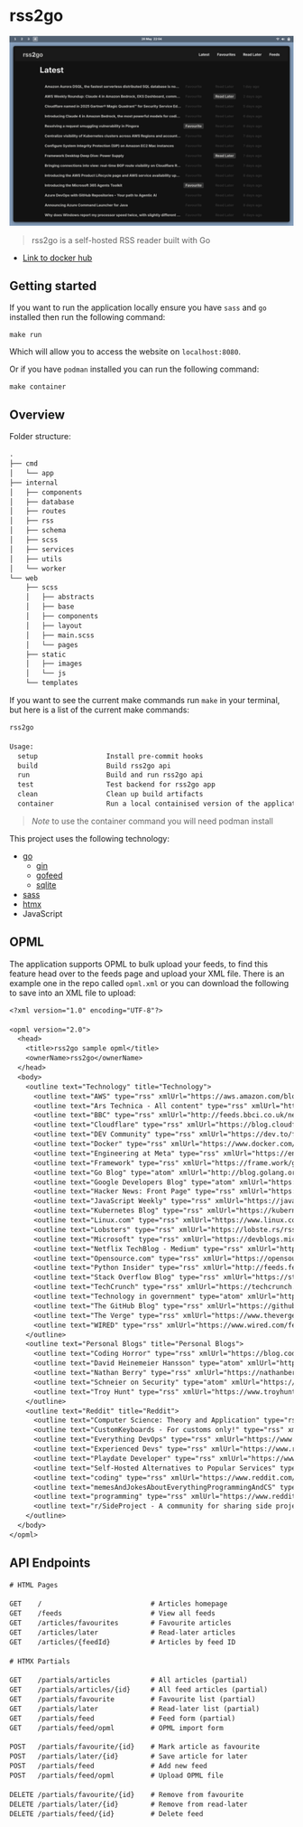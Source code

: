 # rss2go

![rss2go](./assets/rss2go.png)

> rss2go is a self-hosted RSS reader built with Go

- [Link to docker hub](https://hub.docker.com/repository/docker/nathanberry97/rss2go/general)

## Getting started

If you want to run the application locally ensure you have `sass` and `go`
installed then run the following command:

```
make run
```

Which will allow you to access the website on `localhost:8080`.

Or if you have `podman` installed you can run the following command:

```
make container
```

## Overview

Folder structure:

```txt
.
├── cmd
│   └── app
├── internal
│   ├── components
│   ├── database
│   ├── routes
│   ├── rss
│   ├── schema
│   ├── scss
│   ├── services
│   ├── utils
│   └── worker
└── web
    ├── scss
    │   ├── abstracts
    │   ├── base
    │   ├── components
    │   ├── layout
    │   ├── main.scss
    │   └── pages
    ├── static
    │   ├── images
    │   └── js
    └── templates
```

If you want to see the current make commands run `make` in your terminal, but
here is a list of the current make commands:

```txt
rss2go

Usage:
  setup                 Install pre-commit hooks
  build                 Build rss2go api
  run                   Build and run rss2go api
  test                  Test backend for rss2go app
  clean                 Clean up build artifacts
  container             Run a local containised version of the application
```

> *Note* to use the container command you will need podman install

This project uses the following technology:

- [go](https://go.dev/)
  - [gin](https://github.com/gin-gonic/gin)
  - [gofeed](https://github.com/mmcdole/gofeed)
  - [sqlite](https://pkg.go.dev/modernc.org/sqlite)
- [sass](https://sass-lang.com/)
- [htmx](https://htmx.org/)
- JavaScript

## OPML

The application supports OPML to bulk upload your feeds, to find this feature
head over to the feeds page and upload your XML file.
There is an example one in the repo called `opml.xml` or you can download
the following to save into an XML file to upload:

```txt
<?xml version="1.0" encoding="UTF-8"?>

<opml version="2.0">
  <head>
    <title>rss2go sample opml</title>
    <ownerName>rss2go</ownerName>
  </head>
  <body>
    <outline text="Technology" title="Technology">
      <outline text="AWS" type="rss" xmlUrl="https://aws.amazon.com/blogs/aws/feed/" />
      <outline text="Ars Technica - All content" type="rss" xmlUrl="http://feeds.arstechnica.com/arstechnica/index" />
      <outline text="BBC" type="rss" xmlUrl="http://feeds.bbci.co.uk/news/technology/rss.xml" />
      <outline text="Cloudflare" type="rss" xmlUrl="https://blog.cloudflare.com/rss" />
      <outline text="DEV Community" type="rss" xmlUrl="https://dev.to/feed" />
      <outline text="Docker" type="rss" xmlUrl="https://www.docker.com/blog/feed/" />
      <outline text="Engineering at Meta" type="rss" xmlUrl="https://engineering.fb.com/feed/" />
      <outline text="Framework" type="rss" xmlUrl="https://frame.work/gb/en/blog.rss" />
      <outline text="Go Blog" type="atom" xmlUrl="http://blog.golang.org/feed.atom" />
      <outline text="Google Developers Blog" type="atom" xmlUrl="https://developers.googleblog.com/atom.xml" />
      <outline text="Hacker News: Front Page" type="rss" xmlUrl="https://hnrss.org/frontpage" />
      <outline text="JavaScript Weekly" type="rss" xmlUrl="https://javascriptweekly.com/rss/" />
      <outline text="Kubernetes Blog" type="rss" xmlUrl="https://kubernetes.io/feed.xml" />
      <outline text="Linux.com" type="rss" xmlUrl="https://www.linux.com/feed/" />
      <outline text="Lobsters" type="rss" xmlUrl="https://lobste.rs/rss" />
      <outline text="Microsoft" type="rss" xmlUrl="https://devblogs.microsoft.com/landing" />
      <outline text="Netflix TechBlog - Medium" type="rss" xmlUrl="https://netflixtechblog.com/feed" />
      <outline text="Opensource.com" type="rss" xmlUrl="https://opensource.com/feed" />
      <outline text="Python Insider" type="rss" xmlUrl="http://feeds.feedburner.com/PythonInsider" />
      <outline text="Stack Overflow Blog" type="rss" xmlUrl="https://stackoverflow.blog/feed/" />
      <outline text="TechCrunch" type="rss" xmlUrl="https://techcrunch.com/feed/" />
      <outline text="Technology in government" type="atom" xmlUrl="https://technology.blog.gov.uk/feed/" />
      <outline text="The GitHub Blog" type="rss" xmlUrl="https://github.blog/feed/" />
      <outline text="The Verge" type="rss" xmlUrl="https://www.theverge.com/rss/index.xml" />
      <outline text="WIRED" type="rss" xmlUrl="https://www.wired.com/feed/rss" />
    </outline>
    <outline text="Personal Blogs" title="Personal Blogs">
      <outline text="Coding Horror" type="rss" xmlUrl="https://blog.codinghorror.com/rss" />
      <outline text="David Heinemeier Hansson" type="atom" xmlUrl="https://world.hey.com/dhh/feed.atom" />
      <outline text="Nathan Berry" type="rss" xmlUrl="https://nathanberry.co.uk/feed.xml" />
      <outline text="Schneier on Security" type="atom" xmlUrl="https://www.schneier.com/blog/atom.xml" />
      <outline text="Troy Hunt" type="rss" xmlUrl="https://www.troyhunt.com/rss/" />
    </outline>
    <outline text="Reddit" title="Reddit">
      <outline text="Computer Science: Theory and Application" type="rss" xmlUrl="https://www.reddit.com/r/compsci/.rss" />
      <outline text="CustomKeyboards - For customs only!" type="rss" xmlUrl="https://www.reddit.com/r/CustomKeyboards/.rss" />
      <outline text="Everything DevOps" type="rss" xmlUrl="https://www.reddit.com/r/devops/.rss" />
      <outline text="Experienced Devs" type="rss" xmlUrl="https://www.reddit.com/r/ExperiencedDevs/.rss" />
      <outline text="Playdate Developer" type="rss" xmlUrl="https://www.reddit.com/r/PlaydateDeveloper/.rss" />
      <outline text="Self-Hosted Alternatives to Popular Services" type="rss" xmlUrl="https://www.reddit.com/r/selfhosted/.rss" />
      <outline text="coding" type="rss" xmlUrl="https://www.reddit.com/r/coding/.rss" />
      <outline text="memesAndJokesAboutEverythingProgrammingAndCS" type="rss" xmlUrl="https://www.reddit.com/r/ProgrammerHumor/.rss" />
      <outline text="programming" type="rss" xmlUrl="https://www.reddit.com/r/programming/.rss" />
      <outline text="r/SideProject - A community for sharing side projects" type="rss" xmlUrl="https://www.reddit.com/r/SideProject/.rss" />
    </outline>
  </body>
</opml>
```

## API Endpoints

```txt
# HTML Pages

GET    /                           # Articles homepage
GET    /feeds                      # View all feeds
GET    /articles/favourites        # Favourite articles
GET    /articles/later             # Read-later articles
GET    /articles/{feedId}          # Articles by feed ID

# HTMX Partials

GET    /partials/articles          # All articles (partial)
GET    /partials/articles/{id}     # All feed articles (partial)
GET    /partials/favourite         # Favourite list (partial)
GET    /partials/later             # Read-later list (partial)
GET    /partials/feed              # Feed form (partial)
GET    /partials/feed/opml         # OPML import form

POST   /partials/favourite/{id}    # Mark article as favourite
POST   /partials/later/{id}        # Save article for later
POST   /partials/feed              # Add new feed
POST   /partials/feed/opml         # Upload OPML file

DELETE /partials/favourite/{id}    # Remove from favourite
DELETE /partials/later/{id}        # Remove from read-later
DELETE /partials/feed/{id}         # Delete feed
```
